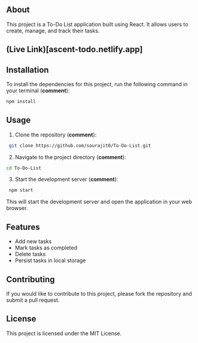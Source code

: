 ## About

This project is a To-Do List application built using React. It allows users to create, manage, and track their tasks.

## (Live Link)[ascent-todo.netlify.app]

## Installation

To install the dependencies for this project, run the following command in your terminal (**comment**):

 ```bash
 npm install
```

## Usage

1. Clone the repository (**comment**):

```bash
 git clone https://github.com/sourajit0/To-Do-List.git
```

2. Navigate to the project directory (**comment**):

```bash
cd To-Do-List
```

3. Start the development server (**comment**):

```bash
 npm start
```

This will start the development server and open the application in your web browser.

## Features

* Add new tasks
* Mark tasks as completed
* Delete tasks
* Persist tasks in local storage

## Contributing

If you would like to contribute to this project, please fork the repository and submit a pull request.

## License

This project is licensed under the MIT License.

